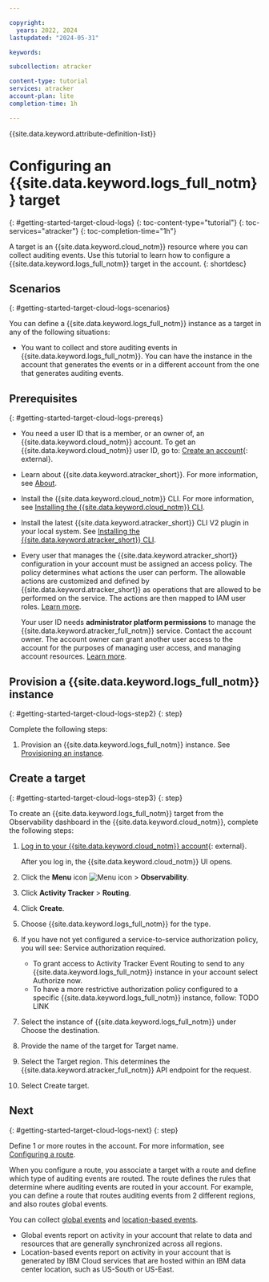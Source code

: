 ```yaml
---

copyright:
  years: 2022, 2024
lastupdated: "2024-05-31"

keywords:

subcollection: atracker

content-type: tutorial
services: atracker
account-plan: lite
completion-time: 1h

---
```


{{site.data.keyword.attribute-definition-list}}


# Configuring an {{site.data.keyword.logs_full_notm}} target
{: #getting-started-target-cloud-logs}
{: toc-content-type="tutorial"}
{: toc-services="atracker"}
{: toc-completion-time="1h"}


A target is an {{site.data.keyword.cloud_notm}} resource where you can collect auditing events. Use this tutorial to learn how to configure a {{site.data.keyword.logs_full_notm}} target in the account.
{: shortdesc}

## Scenarios
{: #getting-started-target-cloud-logs-scenarios}

You can define a {{site.data.keyword.logs_full_notm}} instance as a target in any of the following situations:
- You want to collect and store auditing events in {{site.data.keyword.logs_full_notm}}. You can have the instance in the account that generates the events or in a different account from the one that generates auditing events.


## Prerequisites
{: #getting-started-target-cloud-logs-prereqs}

- You need a user ID that is a member, or an owner of, an {{site.data.keyword.cloud_notm}} account. To get an {{site.data.keyword.cloud_notm}} user ID, go to: [Create an account](https://cloud.ibm.com/login){: external}.

- Learn about {{site.data.keyword.atracker_short}}. For more information, see [About](/docs/atracker?topic=atracker-atracker-resources).

- Install the {{site.data.keyword.cloud_notm}} CLI. For more information, see [Installing the {{site.data.keyword.cloud_notm}} CLI](/docs/cli?topic=cli-install-ibmcloud-cli).

- Install the latest {{site.data.keyword.atracker_short}} CLI V2 plugin in your local system. See [Installing the {{site.data.keyword.atracker_short}} CLI](/docs/atracker?topic=atracker-atracker-cli-config&interface=cli).

- Every user that manages the {{site.data.keyword.atracker_short}} configuration in your account must be assigned an access policy. The policy determines what actions the user can perform. The allowable actions are customized and defined by {{site.data.keyword.atracker_short}} as operations that are allowed to be performed on the service. The actions are then mapped to IAM user roles. [Learn more](/docs/atracker?topic=atracker-iam).

    Your user ID needs **administrator platform permissions** to manage the {{site.data.keyword.atracker_full_notm}} service. Contact the account owner. The account owner can grant another user access to the account for the purposes of managing user access, and managing account resources. [Learn more](/docs/account?topic=account-userroles).

## Provision a {{site.data.keyword.logs_full_notm}} instance
{: #getting-started-target-cloud-logs-step2}
{: step}

Complete the following steps:

1. Provision an {{site.data.keyword.logs_full_notm}} instance. See [Provisioning an instance](/docs/cloud-logs?topic=cloud-logs-instance-provision&interface=ui).


## Create a target
{: #getting-started-target-cloud-logs-step3}
{: step}

To create an {{site.data.keyword.logs_full_notm}} target from the Observability dashboard in the {{site.data.keyword.cloud_notm}}, complete the following steps:

1. [Log in to your {{site.data.keyword.cloud_notm}} account](https://cloud.ibm.com/login){: external}.

	After you log in, the {{site.data.keyword.cloud_notm}} UI opens.

2. Click the **Menu** icon ![Menu icon](../icons/icon_hamburger.svg) &gt; **Observability**.

3. Click **Activity Tracker** &gt; **Routing**.

4. Click **Create**.

5. Choose {{site.data.keyword.logs_full_notm}} for the type.

6. If you have not yet configured a service-to-service authorization policy, you will see: Service authorization required.
    - To grant access to Activity Tracker Event Routing to send to any {{site.data.keyword.logs_full_notm}} instance in your account select Authorize now.
    - To have a more restrictive authorization policy configured to a specific {{site.data.keyword.logs_full_notm}} instance, follow: TODO LINK

7. Select the instance of {{site.data.keyword.logs_full_notm}} under Choose the destination.

8. Provide the name of the target for Target name.

9. Select the Target region. This determines the {{site.data.keyword.atracker_full_notm}} API endpoint for the request.

10. Select Create target.

## Next
{: #getting-started-target-cloud-logs-next}
{: step}

Define 1 or more routes in the account. For more information, see [Configuring a route](/docs/atracker?topic=atracker-route_v2&interface=cli#route-create-cli).

When you configure a route, you associate a target with a route and define which type of auditing events are routed. The route defines the rules that determine where auditing events are routed in your account. For example, you can define a route that routes auditing events from 2 different regions, and also routes global events.


You can collect [global events](/docs/atracker?topic=atracker-event_types#event_types_global) and [location-based events](/docs/atracker?topic=atracker-event_types#event_types_location).
- Global events report on activity in your account that relate to data and resources that are generally synchronized across all regions.
- Location-based events report on activity in your account that is generated by IBM Cloud services that are hosted within an IBM data center location, such as US-South or US-East.
